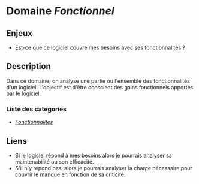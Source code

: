 # Domaine *Fonctionnel*

## Enjeux

- Est-ce que ce logiciel couvre mes besoins avec ses fonctionnalités ? 

## Description

Dans ce domaine, on analyse une partie ou l'ensemble des fonctionnalités d'un logiciel.
L'objectif est d'être conscient des gains fonctionnels apportés par le logiciel.

### Liste des catégories

- *[Fonctionnalités](./Features)*

## Liens

- Si le logiciel répond à mes besoins alors je pourrais analyser sa maintenabilité ou son efficacité.
- S'il n'y répond pas, alors je pourrais analyser la charge nécessaire pour couvrir le manque en fonction de sa criticité. 
